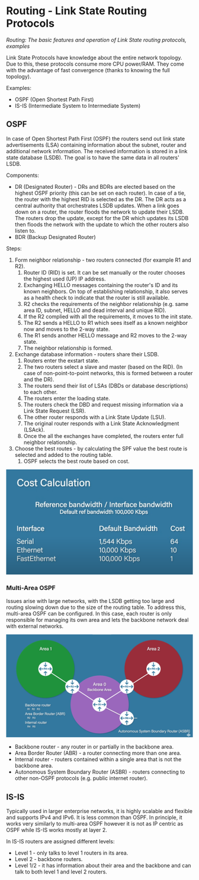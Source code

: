 # Routing - Link State Routing Protocols

_Routing: The basic features and operation of Link State routing protocols, examples_

Link State Protocols have knowledge about the entire network topology. Due to this, these protocols consume more CPU power/RAM. They come with the advantage of fast convergence (thanks to knowing the full topology).

Examples:
* OSPF (Open Shortest Path First)
* IS-IS (Intermediate System to Intermediate System)

## OSPF

In case of Open Shortest Path First (OSPF) the routers send out link state advertisements (LSA) containing information about the subnet, router and additional network information. The received information is stored in a link state database (LSDB). The goal is to have the same data in all routers' LSDB.

Components:
* DR (Designated Router) - DRs and BDRs are elected based on the highest OSPF priority (this can be set on each router). In case of a tie, the router with the highest RID is selected as the DR. The DR acts as a central authority that orchestrates LSDB updates. When a link goes down on a router, the router floods the network to update their LSDB. The routers drop the update, except for the DR which updates its LSDB then floods the network with the update to which the other routers also listen to.
* BDR (Backup Designated Router)

Steps:
1. Form neighbor relationship - two routers connected (for example R1 and R2).
   1. Router ID (RID) is set. It can be set manually or the router chooses the highest used (UP) IP address.
   2. Exchanging HELLO messages containing the router's ID and its known neighbors. On top of establishing relationship, it also serves as a health check to indicate that the router is still available.
   3. R2 checks the requirements of the neighbor relationship (e.g. same area ID, subnet, HELLO and dead interval and unique RID).
   4. If the R2 complied with all the requirements, it moves to the init state.
   5. The R2 sends a HELLO to R1 which sees itself as a known neighbor now and moves to the 2-way state.
   6. The R1 sends another HELLO message and R2 moves to the 2-way state.
   7. The neighbor relationship is formed.
2. Exchange database information - routers share their LSDB.
   1. Routers enter the exstart state.
   2. The two routers select a slave and master (based on the RID). (In case of non-point-to-point networks, this is formed between a router and the DR).
   3. The routers send their list of LSAs (DBDs or database descriptions) to each other.
   4. The routers enter the loading state.
   5. The routers check the DBD and request missing information via a Link State Request (LSR).
   6. The other router responds with a Link State Update (LSU).
   7. The original router responds with a Link State Acknowledgment (LSAck).
   8. Once the all the exchanges have completed, the routers enter full neighbor relationship.
3. Choose the best routes - by calculating the SPF value the best route is selected and added to the routing table.
   1. OSPF selects the best route based on cost.

![](images/routing_interior_gateway_routing_protocol/ospf_cost.png)

### Multi-Area OSPF

Issues arise with large networks, with the LSDB getting too large and routing slowing down due to the size of the routing table. To address this, multi-area OSPF can be configured. In this case, each router is only responsible for managing its own area and lets the backbone network deal with external networks.

![](images/routing_interior_gateway_routing_protocol/multi_area_ospf.png)

* Backbone router - any router in or partially in the backbone area.
* Area Border Router (ABR) - a router connecting more than one area.
* Internal router - routers contained within a single area that is not the backbone area.
* Autonomous System Boundary Router (ASBR) - routers connecting to other non-OSPF protocols (e.g. public internet router).

## IS-IS

Typically used in larger enterprise networks, it is highly scalable and flexible and supports IPv4 and IPv6. It is less common than OSPF. In principle, it works very similarly to multi-area OSPF however it is not as IP centric as OSPF while IS-IS works mostly at layer 2.

In IS-IS routers are assigned different levels:
* Level 1 - only talks to level 1 routers in its area.
* Level 2 - backbone routers.
* Level 1/2 - it has information about their area and the backbone and can talk to both level 1 and level 2 routers.